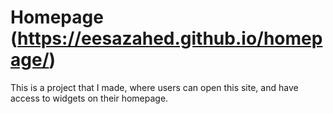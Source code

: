 # Homepage (https://eesazahed.github.io/homepage/)

This is a project that I made, where users can open this site, and have access to widgets on their homepage.
